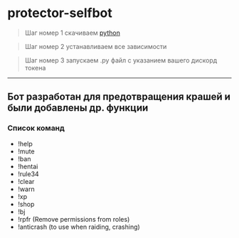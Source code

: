 # protector-selfbot
>Шаг номер 1 скачиваем [python](https://www.python.org/downloads/release/python-376/ "")

>Шаг номер 2 устанавливаем все зависимости

>Шаг номер 3 запускаем .py файл с указанием вашего дискорд токена
---
## Бот разработан для предотвращения крашей и были добавлены др. функции
### Список команд
- !help
- !mute
- !ban
- !hentai
- !rule34
- !clear
- !warn
- !xp
- !shop
- !bj
- !rpfr (Remove permissions from roles)
- !anticrash (to use when raiding, crashing)
